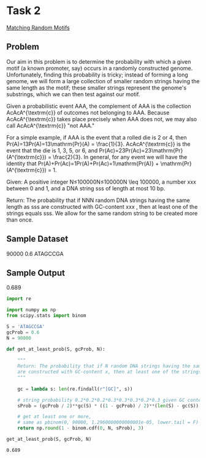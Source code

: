 # Task 2
[Matching Random Motifs](http://rosalind.info/problems/rstr/)

Problem
-------

Our aim in this problem is to determine the probability with which a given motif (a known promoter, say) occurs in a randomly constructed genome. Unfortunately, finding this probability is tricky; instead of forming a long genome, we will form a large collection of smaller random strings having the same length as the motif; these smaller strings represent the genome's substrings, which we can then test against our motif.

Given a probabilistic event AAA, the complement of AAA is the collection AcAcA^{\\textrm{c}} of outcomes not belonging to AAA. Because AcAcA^{\\textrm{c}} takes place precisely when AAA does not, we may also call AcAcA^{\\textrm{c}} "not AAA."

For a simple example, if AAA is the event that a rolled die is 2 or 4, then Pr(A)\=13Pr(A)\=13\\mathrm{Pr}(A) = \\frac{1}{3}. AcAcA^{\\textrm{c}} is the event that the die is 1, 3, 5, or 6, and Pr(Ac)\=23Pr(Ac)\=23\\mathrm{Pr}(A^{\\textrm{c}}) = \\frac{2}{3}. In general, for any event we will have the identity that Pr(A)+Pr(Ac)\=1Pr(A)+Pr(Ac)\=1\\mathrm{Pr(A)} + \\mathrm{Pr}(A^{\\textrm{c}}) = 1.

Given: A positive integer N≤100000N≤100000N \\leq 100000, a number xxx between 0 and 1, and a DNA string sss of length at most 10 bp.

Return: The probability that if NNN random DNA strings having the same length as sss are constructed with GC-content xxx , then at least one of the strings equals sss. We allow for the same random string to be created more than once.

Sample Dataset
--------------

90000 0.6
ATAGCCGA

Sample Output
-------------

0.689


```python
import re

import numpy as np
from scipy.stats import binom
```


```python
S = 'ATAGCCGA'
gcProb = 0.6
N = 90000
```


```python
def get_at_least_prob(S, gcProb, N):
    
    """
    Return: The probability that if N random DNA strings having the same length as s 
    are constructed with GC-content x, then at least one of the strings equals s
    """
    
    gc = lambda s: len(re.findall(r"[GC]", s))

    # string probability 0.2*0.2*0.2*0.3*0.3*0.3*0.2*0.3 given GC content
    sProb = (gcProb / 2)**gc(S) * ((1 - gcProb) / 2)**(len(S) - gc(S))

    # get at least one or more, 
    # same as pbinom(0, 90000, 1.2960000000000001e-05, lower.tail = F) in R
    return np.round(1 - binom.cdf(0, N, sProb), 3)
```


```python
get_at_least_prob(S, gcProb, N)
```




    0.689


